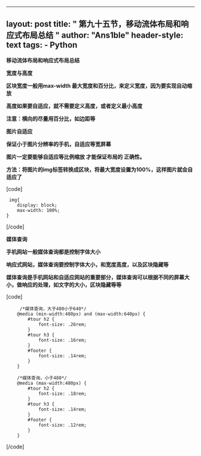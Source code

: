 
---
layout: post
title: " 第九十五节，移动流体布局和响应式布局总结 "
author: "Ans1ble"
header-style: text
tags:
      - Python
---


**移动流体布局和响应式布局总结**

**宽度与高度**

**区块宽度一般用max-width 最大宽度和百分比，来定义宽度，因为要实现自动缩放**

**高度如果要自适应，就不需要定义高度，或者定义最小高度**

**注意：横向的尽量用百分比，如边距等**



**图片自适应**



**保证小于图片分辨率的手机，自适应等宽屏幕**



**图片一定要能够自适应等比例缩放 才能保证布局的 正确性。**



**方法：将图片的img标签转换成区块，将最大宽度设置为100%，这样图片就会自适应了**

[code]

     img{
        display: block;
        max-width: 100%;
    }
[/code]

**媒体查询**

**手机网站一般媒体查询都是控制字体大小**

**响应式网站，媒体查询要控制字体大小，和宽度高度，以及区块隐藏等**

**媒体查询是手机网站和自适应网站的重要部分，媒体查询可以根据不同的屏幕大小，做响应的处理，如文字的大小，区块隐藏等等**

[code]

         /*媒体查询，大于480小于640*/ 
        @media (min-width:480px) and (max-width:640px) { 
            #tour h2 { 
                font-size: .26rem; 
            } 
            #tour h3 { 
                font-size: .16rem; 
            } 
            #footer { 
                font-size: .14rem; 
            } 
        } 
    
        /*媒体查询，小于480*/ 
        @media (max-width:480px) { 
            #tour h2 { 
                font-size: .18rem; 
            } 
            #tour h3 { 
                font-size: .14rem; 
            } 
            #footer { 
                font-size: .12rem; 
            } 
        } 
[/code]



